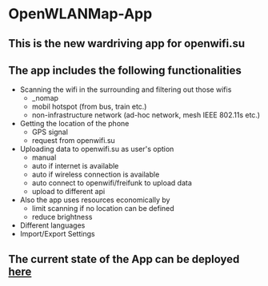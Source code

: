 # OpenWLANMap-App
## This is the new wardriving app for openwifi.su

## The app includes the following functionalities
- Scanning the wifi in the surrounding and filtering out those wifis
  - _nomap
  - mobil hotspot (from bus, train etc.)
  - non-infrastructure network (ad-hoc network, mesh IEEE 802.11s etc.)
- Getting the location of the phone
  - GPS signal
  - request from openwifi.su
- Uploading data to openwifi.su as user's option
  - manual
  - auto if internet is available
  - auto if wireless connection is available
  - auto connect to openwifi/freifunk to upload data
  - upload to different api
- Also the app uses resources economically by
  - limit scanning if no location can be defined
  - reduce brightness
- Different languages
- Import/Export Settings

## The current state of the App can be deployed [here](https://androidsmyadventure.wordpress.com/2018/06/03/openwlanmap/)
  
